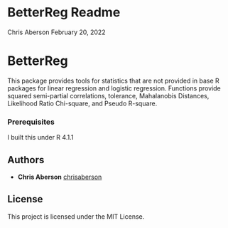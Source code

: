 # BetterReg Readme

Chris Aberson February 20, 2022

# BetterReg

This package provides tools for statistics that are not provided in base
R packages for linear regression and logistic regression. Functions
provide squared semi-partial correlations, tolerance, Mahalanobis
Distances, Likelihood Ratio Chi-square, and Pseudo R-square.

### Prerequisites

I built this under R 4.1.1

## Authors

-   **Chris Aberson** [chrisaberson](https://github.com/chrisaberson)

## License

This project is licensed under the MIT License.
